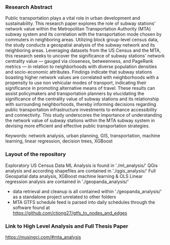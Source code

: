 ### Research Abstract
Public transportation plays a vital role in urban development and sustainability. This research paper explores the role of subway stations' network value within the Metropolitan Transportation Authority (MTA) subway system and its correlation with the transportation mode chosen by commuters in neighboring areas. Utilizing block group-level census data, the study conducts a geospatial analysis of the subway network and its neighboring areas. Leveraging datasets from the US Census and the MTA, this research seeks to uncover the significance of subway stations' network centrality value — gauged via closeness, betweenness, and PageRank metrics — in relation to neighborhoods with diverse population densities and socio-economic attributes. Findings indicate that subway stations boasting higher network values are correlated with neighborhoods with a propensity to use non vehicular modes of transport, indicating their significance in promoting alternative means of travel. These results can assist policymakers and transportation planners by elucidating the significance of the centrality value of subway stations and its relationship with surrounding neighborhoods, thereby informing decisions regarding public transportation infrastructure investments to enhance accessibility and connectivity. This study underscores the importance of understanding the network value of subway stations within the MTA subway system in devising more efficient and effective public transportation strategies.

Keywords: network analysis, urban planning, GIS, transportation, machine learning, linear regression, decision trees, XGBoost

### Layout of the repository
Exploratory US Census Data ML Analysis is found in './ml_analysis/'
QGis analysis and according shapefiles are contained in './qgis_analysis/'
Full Geospatial data analysis, XGBoost machine learning & OLS Linear regression analysis are contained in './geopanda_analysis/'
 - data retrieval and cleanup is all contained within './geopanda_analysis/' as a standalone project unrelated to other folders
 - MTA GTFS schedule feed is parsed into daily schedules through the software found at https://github.com/ctjong27/gtfs_to_nodes_and_edges


### Link to High Level Analysis and Full Thesis Paper
https://musingcj.com/#mta_analysis